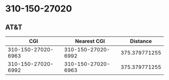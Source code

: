 # 310-150-27020
## AT&T


| CGI | Nearest CGI | Distance |
|-----|-------------|----------|
| 310-150-27020-6963 | 310-150-27020-6992 | 375.379771255 |
| 310-150-27020-6992 | 310-150-27020-6963 | 375.379771255 |
